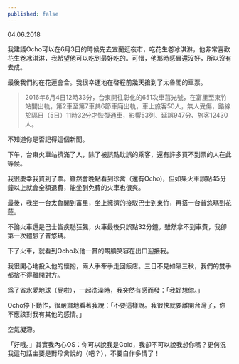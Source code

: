 ```yaml
---
published: false
---
```

04.06.2018

我建議Ocho可以在6月3日的時候先去宜蘭逛夜市，吃花生卷冰淇淋，他非常喜歡花生卷冰淇淋，我希望他可以吃到最好吃的。可惜，他那時感冒還沒好，所以沒有去成。

最後我們約在花蓮會合。我很幸運地在啓程前幾天搶到了太魯閣的車票。

> 2016年6月4日12時33分，台東開往彰化的651次車莒光號，在富里至東竹站間出軌，第2車至第7車共6節車廂出軌，車上旅客50人，無人受傷，路線於隔日（5日）11時32分才恢復通車，影響53列、延誤947分、旅客12430人。

不知道你是否記得這個新聞。

下午，台東火車站擠滿了人，除了被誤點耽誤的乘客，還有許多買不到票的人在此等候。

我很慶幸我買到了票。雖然會晚點看到珍禽（還有Ocho)，但如果火車誤點45分鐘以上就會全額退費，能坐到免費的火車也很爽。

最後，我坐一台太魯閣到富里，坐上擁擠的接駁巴士到東竹，再搭一台普悠瑪到花蓮。

不論火車還是巴士皆疾馳狂飆，火車最後只誤點32分鐘。雖然拿不到車費，我卻第一次體驗了普悠瑪。

下了火車，就看到Ocho以他一貫的靦腆笑容在出口迎接我。

我很開心地投入他的懷抱，兩人手牽手走回飯店。三日不見如隔三秋，我們的雙手都捨不得離開對方。

爲了省水愛地球（屁啦），一起洗澡時，我突然有感而發：「我好想你。」

Ocho停下動作，很嚴肅地看著我說：「不要這樣說。我很快就要離開台灣了，你不應該對我有其他的感情。」

空氣凝滯。

「好哦。」其實我內心OS：你可以說我是Gold，我卻不可以說我想你嗎？更何況我這句話主要是對珍禽說的（吧？），不要自作多情了！
